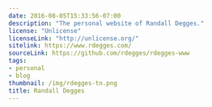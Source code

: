 ```yaml
---
date: 2016-08-05T15:33:56-07:00
description: "The personal website of Randall Degges."
license: "Unlicense"
licenseLink: "http://unlicense.org/"
sitelink: https://www.rdegges.com/
sourceLink: https://github.com/rdegges/rdegges-www
tags:
- personal
- blog
thumbnail: /img/rdegges-tn.png
title: Randall Degges
---
```


